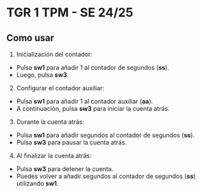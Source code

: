 # TGR 1 TPM - SE 24/25

## Como usar

1. Inicialización del contador:

- Pulsa **sw1** para añadir 1 al contador de segundos (**ss**).
- Luego, pulsa **sw3**.

2. Configurar el contador auxiliar:

- Pulsa **sw1** para añadir 1 al contador auxiliar (**aa**).
- A continuación, pulsa **sw3** para iniciar la cuenta atrás.

3. Durante la cuenta atrás:

- Pulsa **sw1** para añadir segundos al contador de segundos (**ss**).
- Pulsa **sw3** para pausar la cuenta atrás.

4. Al finalizar la cuenta atrás:

- Pulsa **sw3** para detener la cuenta.
- Puedes volver a añadir segundos al contador de segundos (**ss**) utilizando **sw1**.
